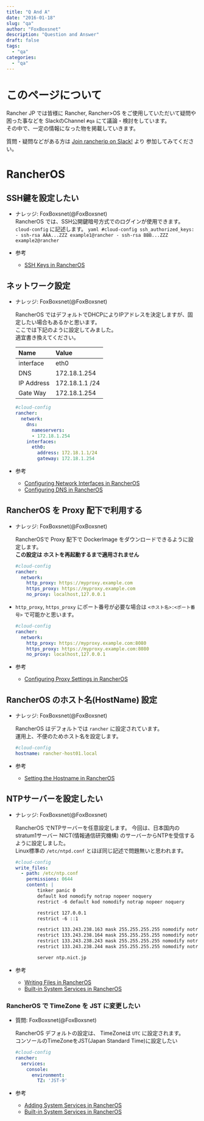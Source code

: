```yaml
---
title: "Q And A"
date: "2016-01-18"
slug: "qa"
author: "FoxBoxsnet"
description: "Question and Answer"
draft: false
tags:
  - "qa"
categories:
  - "qa"
---
```

# このページについて
Rancher JP では皆様に Rancher, Rancher>OS をご使用していただいて疑問や困った事などを SlackのChannel `#qa` にて議論・検討をしています。  
その中で、一定の情報になった物を掲載していきます。  
  
質問・疑問などがある方は  [Join rancherjp on Slack\!](https://rancherjp.herokuapp.com/) より 参加してみてください。




# RancherOS

## SSH鍵を設定したい
+ ナレッジ: FoxBoxsnet(@FoxBoxsnet)  
    RancherOS では、SSH公開鍵暗号方式でのログインが使用できます。  
    `cloud-config` に記述します。
      ```yaml
      #cloud-config
      ssh_authorized_keys:
        - ssh-rsa AAA...ZZZ example1@rancher
        - ssh-rsa BBB...ZZZ example2@rancher
      ```

+ 参考
  + [SSH Keys in RancherOS](https://docs.rancher.com/os/configuration/ssh-keys/)


## ネットワーク設定
+ ナレッジ: FoxBoxsnet(@FoxBoxsnet)

    RancherOS ではデフォルトでDHCPによりIPアドレスを決定しますが、固定したい場合もあるかと思います。  
    ここでは下記のように設定してみました。  
    適宜書き換えてください。

    | Name | Value |
    |:-----|:------|
    | interface | eth0 |
    | DNS  | 172.18.1.254|
    | IP Address | 172.18.1.1 /24 |
    | Gate Way | 172.18.1.254 |

    ```yaml
    #cloud-config
    rancher:
      network:
        dns:
          nameservers:
          - 172.18.1.254
        interfaces:
          eth0:
            address: 172.18.1.1/24
            gateway: 172.18.1.254
    ```

+ 参考
  + [Configuring Network Interfaces in RancherOS](https://docs.rancher.com/os/networking/interfaces/)
  + [Configuring DNS in RancherOS](https://docs.rancher.com/os/networking/dns/)


## RancherOS を Proxy 配下で利用する
+ ナレッジ: FoxBoxsnet(@FoxBoxsnet)

    RancherOSで Proxy 配下で DockerImage をダウンロードできるように設定します。  
    **この設定は ホストを再起動するまで適用されません**


    ```yaml
    #cloud-config
    rancher:
      network:
        http_proxy: https://myproxy.example.com
        https_proxy: https://myproxy.example.com
        no_proxy: localhost,127.0.0.1
    ```
+ `http_proxy`, `https_proxy` にポート番号が必要な場合は `<ホスト名>:<ポート番号>` で可能かと思います。
    ```yaml
    #cloud-config
    rancher:
      network:
        http_proxy: https://myproxy.example.com:8080
        https_proxy: https://myproxy.example.com:8080
        no_proxy: localhost,127.0.0.1
    ```
+ 参考
  + [Configuring Proxy Settings in RancherOS](https://docs.rancher.com/os/networking/proxy-settings/)


## RancherOS のホスト名(HostName) 設定
  + ナレッジ: FoxBoxsnet(@FoxBoxsnet)

    RancherOS はデフォルトでは `rancher` に設定されています。  
    運用上、不便のためホスト名を設定します。

    ```yaml
    #cloud-config
    hostname: rancher-host01.local
    ```

+ 参考
  + [Setting the Hostname in RancherOS](https://docs.rancher.com/os/configuration/hostname/)


## NTPサーバーを設定したい
  + ナレッジ: FoxBoxsnet(@FoxBoxsnet)

    RancherOS でNTPサーバーを任意設定します。
    今回は、日本国内の stratum1サーバー NICT(情報通信研究機構) のサーバーからNTPを受信するように設定しました。  
    Linux標準の `/etc/ntpd.conf` とほぼ同じ記述で問題無いと思われます。
      ```yaml
      #cloud-config
      write_files:
        - path: /etc/ntp.conf
          permissions: 0644
          content: |
              tinker panic 0
              default kod nomodify notrap nopeer noquery
              restrict -6 default kod nomodify notrap nopeer noquery

              restrict 127.0.0.1
              restrict -6 ::1

              restrict 133.243.238.163 mask 255.255.255.255 nomodify notrap noquery
              restrict 133.243.238.164 mask 255.255.255.255 nomodify notrap noquery
              restrict 133.243.238.243 mask 255.255.255.255 nomodify notrap noquery
              restrict 133.243.238.244 mask 255.255.255.255 nomodify notrap noquery

              server ntp.nict.jp
      ```

  + 参考
    + [Writing Files in RancherOS](https://docs.rancher.com/os/configuration/write-files/)
    + [Built\-in System Services in RancherOS](https://docs.rancher.com/os/system-services/built-in-system-services/)

### RancherOS で TimeZone を JST に変更したい
+ 質問: FoxBoxsnet(@FoxBoxsnet)

    RancherOS デフォルトの設定は、 TimeZoneは `UTC` に設定されます。  
    コンソールのTimeZoneをJST(Japan Standard Time)に設定したい
    ```yaml
    #cloud-config
    rancher:
      services:
        console:
          environment:
            TZ: 'JST-9'
    ```

+ 参考  
    + [Adding System Services in RancherOS](https://docs.rancher.com/os/system-services/adding-system-services/)  
    + [Built\-in System Services in RancherOS](https://docs.rancher.com/os/system-services/built-in-system-services/)


